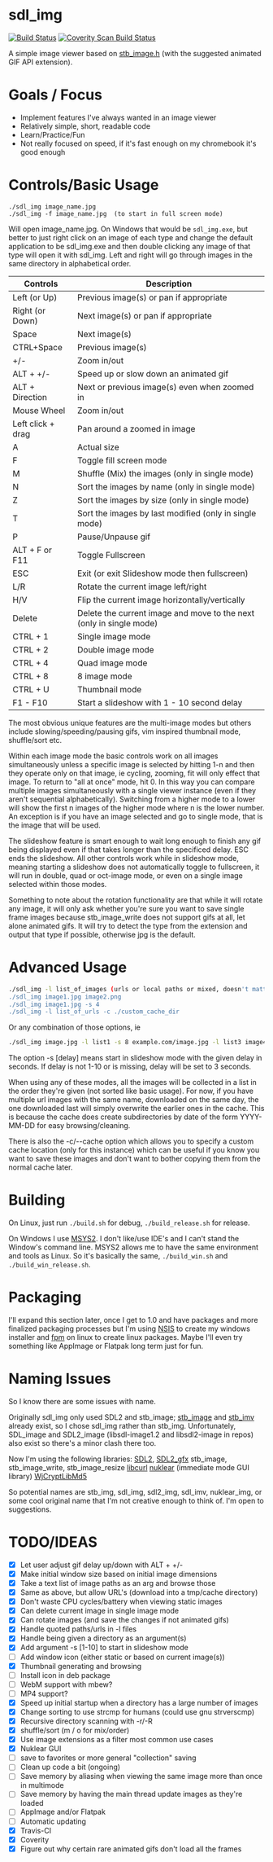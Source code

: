sdl_img
=======

[![Build Status](https://travis-ci.org/rswinkle/sdl_img.svg?branch=master)](https://travis-ci.org/rswinkle/sdl_img)
[![Coverity Scan Build Status](https://scan.coverity.com/projects/15740/badge.svg)](https://scan.coverity.com/projects/rswinkle-sdl_img)

A simple image viewer based on [stb_image.h](https://github.com/nothings/stb/blob/master/stb_image.h) (with the suggested animated GIF API extension).

Goals / Focus
=============
* Implement features I've always wanted in an image viewer
* Relatively simple, short, readable code
* Learn/Practice/Fun
* Not really focused on speed, if it's fast enough on my chromebook it's good enough

Controls/Basic Usage
====================
    ./sdl_img image_name.jpg
    ./sdl_img -f image_name.jpg  (to start in full screen mode)

Will open image_name.jpg.  On Windows that would be `sdl_img.exe`, but better
to just right click on an image of each type and change the default application
to be sdl_img.exe and then double clicking any image of that type will open it
with sdl_img.  Left and right will go through images in the same directory in
alphabetical order.


| Controls          | Description |
| ------------------|-------------|
| Left (or Up)      | Previous image(s) or pan if appropriate |
| Right (or Down)   | Next image(s) or pan if appropriate |
| Space             | Next image(s) |
| CTRL+Space        | Previous image(s) |
| +/-               | Zoom in/out |
| ALT + +/-         | Speed up or slow down an animated gif |
| ALT + Direction   | Next or previous image(s) even when zoomed in |
| Mouse Wheel       | Zoom in/out |
| Left click + drag | Pan around a zoomed in image |
| A                 | Actual size |
| F                 | Toggle fill screen mode |
| M                 | Shuffle (Mix) the images (only in single mode) |
| N                 | Sort the images by name (only in single mode) |
| Z                 | Sort the images by size (only in single mode) |
| T                 | Sort the images by last modified (only in single mode) |
| P                 | Pause/Unpause gif |
| ALT + F or F11    | Toggle Fullscreen |
| ESC               | Exit (or exit Slideshow mode then fullscreen) |
| L/R               | Rotate the current image left/right |
| H/V               | Flip the current image horizontally/vertically |
| Delete            | Delete the current image and move to the next (only in single mode) |
| CTRL + 1          | Single image mode |
| CTRL + 2          | Double image mode |
| CTRL + 4          | Quad image mode   |
| CTRL + 8          | 8 image mode      |
| CTRL + U          | Thumbnail mode    |
| F1 - F10          | Start a slideshow with 1 - 10 second delay |

The most obvious unique features are the multi-image modes but others include
slowing/speeding/pausing gifs, vim inspired thumbnail mode, shuffle/sort etc.

Within each image mode the basic controls work on all images simultaneously
unless a specific image is selected by hitting 1-n and then they operate only
on that image, ie cycling, zooming, fit will only effect that image.
To return to "all at once" mode, hit 0.  In this way you can compare multiple
images simultaneously with a single viewer instance (even if they aren't sequential
alphabetically).  Switching from a higher mode to a lower will show the first n images
of the higher mode where n is the lower number.  An exception is if you have an
image selected and go to single mode, that is the image that will be used.

The slideshow feature is smart enough to wait long enough to finish any gif being
displayed even if that takes longer than the specificed delay.  ESC ends the slideshow.
All other controls work while in slideshow mode, meaning starting a slideshow does not
automatically toggle to fullscreen, it will run in double, quad or oct-image mode, or
even on a single image selected within those modes.

Something to note about the rotation functionality are that while it will rotate any
image, it will only ask whether you're sure you want to save single frame images because
stb_image_write does not support gifs at all, let alone animated gifs.  It will try to
detect the type from the extension and output that type if possible, otherwise jpg is
the default.

Advanced Usage
==============
```bash
./sdl_img -l list_of_images (urls or local paths or mixed, doesn't matter)
./sdl_img image1.jpg image2.png
./sdl_img image1.jpg -s 4
./sdl_img -l list_of_urls -c ./custom_cache_dir
```

Or any combination of those options, ie
```bash
./sdl_img image.jpg -l list1 -s 8 example.com/image.jpg -l list3 image4.gif -f
```
The option -s [delay] means start in slideshow mode with the given delay in seconds.
If delay is not 1-10 or is missing, delay will be set to 3 seconds.

When using any of these modes, all the images will be collected in a list in the
order they're given (not sorted like basic usage).  For now, if you have multiple
url images with the same name, downloaded on the same day, the one downloaded last
will simply overwrite the earlier ones in the cache.  This is because the cache does
create subdirectories by date of the form YYYY-MM-DD for easy browsing/cleaning.

There is also the -c/--cache option which allows you to specify a custom cache
location (only for this instance) which can be useful if you know you want to
save these images and don't want to bother copying them from the normal cache later.

Building
========
On Linux, just run `./build.sh` for debug, `./build_release.sh` for release.

On Windows I use [MSYS2](https://github.com/msys2/msys2/wiki/MSYS2-installation).  I don't
like/use IDE's and I can't stand the Window's command line.  MSYS2 allows me to have the
same environment and tools as Linux.  So it's basically the same, `./build_win.sh` and
`./build_win_release.sh`.


Packaging
=========
I'll expand this section later, once I get to 1.0 and have packages and
more finalized packaging processes but I'm using
[NSIS](http://nsis.sourceforge.net/Main_Page) to create my windows installer and
[fpm](https://github.com/jordansissel/fpm) on linux to create linux packages.  Maybe
I'll even try something like AppImage or Flatpak long term just for fun.

Naming Issues
=============
So I know there are some issues with name.

Originally sdl_img only used SDL2 and stb_image; [stb_image](https://github.com/nothings/stb)
and [stb_imv](https://github.com/nothings/stb-imv) already exist,
so I chose sdl_img rather than stb_img.  Unfortunately, SDL_image and SDL2_image
(libsdl-image1.2 and libsdl2-image in repos) also exist so there's a minor clash there too.

Now I'm using the following libraries:
[SDL2](https://www.libsdl.org), [SDL2_gfx](http://www.ferzkopp.net/wordpress/2016/01/02/sdl_gfx-sdl2_gfx/)
stb_image, stb_image_write, stb_image_resize
[libcurl](https://curl.haxx.se/libcurl/)
[nuklear](https://github.com/vurtun/nuklear) (immediate mode GUI library)
[WjCryptLibMd5](https://github.com/WaterJuice/WjCryptLib)

So potential names are stb_img, sdl_img, sdl2_img, sdl_imv, nuklear_img, or
some cool original name that I'm not creative enough to think of.  I'm open to
suggestions.


TODO/IDEAS
==========
- [x] Let user adjust gif delay up/down with ALT + +/-
- [x] Make initial window size based on initial image dimensions
- [x] Take a text list of image paths as an arg and browse those
- [x] Same as above, but allow URL's (download into a tmp/cache directory)
- [x] Don't waste CPU cycles/battery when viewing static images
- [x] Can delete current image in single image mode
- [x] Can rotate images (and save the changes if not animated gifs)
- [x] Handle quoted paths/urls in -l files
- [x] Handle being given a directory as an argument(s)
- [x] Add argument -s [1-10] to start in slideshow mode
- [ ] Add window icon (either static or based on current image(s))
- [x] Thumbnail generating and browsing
- [ ] Install icon in deb package
- [ ] WebM support with mbew?
- [ ] MP4 support?
- [x] Speed up initial startup when a directory has a large number of images
- [x] Change sorting to use strcmp for humans (could use gnu strverscmp)
- [x] Recursive directory scanning with -r/-R
- [x] shuffle/sort (m / o for mix/order)
- [x] Use image extensions as a filter most common use cases
- [x] Nuklear GUI
- [ ] save to favorites or more general "collection" saving
- [ ] Clean up code a bit (ongoing)
- [ ] Save memory by aliasing when viewing the same image more than once in multimode
- [ ] Save memory by having the main thread update images as they're loaded
- [ ] AppImage and/or Flatpak
- [ ] Automatic updating
- [x] Travis-CI
- [x] Coverity
- [x] Figure out why certain rare animated gifs don't load all the frames
